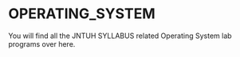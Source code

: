 # OPERATING_SYSTEM
You will find all the JNTUH SYLLABUS related Operating System lab programs over here.
